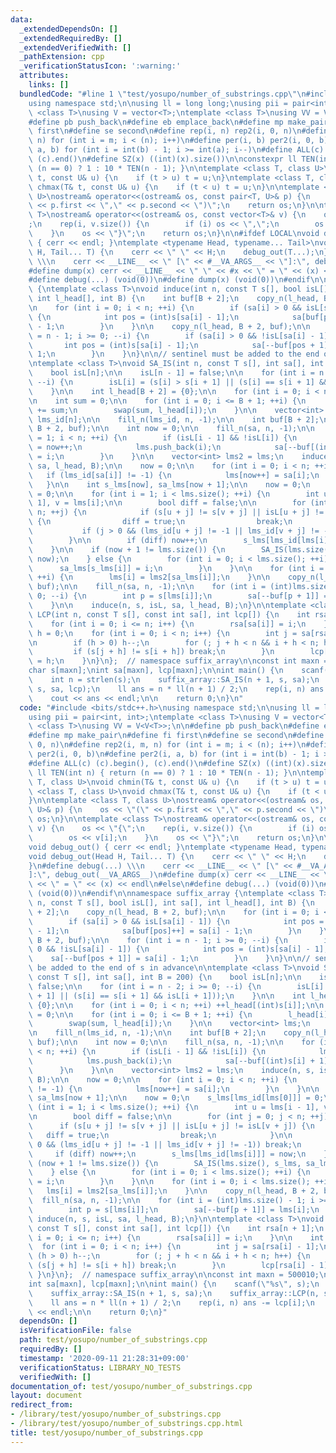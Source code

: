 ```yaml
---
data:
  _extendedDependsOn: []
  _extendedRequiredBy: []
  _extendedVerifiedWith: []
  _pathExtension: cpp
  _verificationStatusIcon: ':warning:'
  attributes:
    links: []
  bundledCode: "#line 1 \"test/yosupo/number_of_substrings.cpp\"\n#include <bits/stdc++.h>\n\
    using namespace std;\n\nusing ll = long long;\nusing pii = pair<int, int>;\ntemplate\
    \ <class T>\nusing V = vector<T>;\ntemplate <class T>\nusing VV = V<V<T>>;\n\n\
    #define pb push_back\n#define eb emplace_back\n#define mp make_pair\n#define fi\
    \ first\n#define se second\n#define rep(i, n) rep2(i, 0, n)\n#define rep2(i, m,\
    \ n) for (int i = m; i < (n); i++)\n#define per(i, b) per2(i, 0, b)\n#define per2(i,\
    \ a, b) for (int i = int(b) - 1; i >= int(a); i--)\n#define ALL(c) (c).begin(),\
    \ (c).end()\n#define SZ(x) ((int)(x).size())\n\nconstexpr ll TEN(int n) { return\
    \ (n == 0) ? 1 : 10 * TEN(n - 1); }\n\ntemplate <class T, class U>\nvoid chmin(T&\
    \ t, const U& u) {\n    if (t > u) t = u;\n}\ntemplate <class T, class U>\nvoid\
    \ chmax(T& t, const U& u) {\n    if (t < u) t = u;\n}\n\ntemplate <class T, class\
    \ U>\nostream& operator<<(ostream& os, const pair<T, U>& p) {\n    os << \"(\"\
    \ << p.first << \",\" << p.second << \")\";\n    return os;\n}\n\ntemplate <class\
    \ T>\nostream& operator<<(ostream& os, const vector<T>& v) {\n    os << \"{\"\
    ;\n    rep(i, v.size()) {\n        if (i) os << \",\";\n        os << v[i];\n\
    \    }\n    os << \"}\";\n    return os;\n}\n\n#ifdef LOCAL\nvoid debug_out()\
    \ { cerr << endl; }\ntemplate <typename Head, typename... Tail>\nvoid debug_out(Head\
    \ H, Tail... T) {\n    cerr << \" \" << H;\n    debug_out(T...);\n}\n#define debug(...)\
    \ \\\n    cerr << __LINE__ << \" [\" << #__VA_ARGS__ << \"]:\", debug_out(__VA_ARGS__)\n\
    #define dump(x) cerr << __LINE__ << \" \" << #x << \" = \" << (x) << endl\n#else\n\
    #define debug(...) (void(0))\n#define dump(x) (void(0))\n#endif\n\nnamespace suffix_array\
    \ {\ntemplate <class T>\nvoid induce(int n, const T s[], bool isL[], int sa[],\
    \ int l_head[], int B) {\n    int buf[B + 2];\n    copy_n(l_head, B + 2, buf);\n\
    \n    for (int i = 0; i < n; ++i) {\n        if (sa[i] > 0 && isL[sa[i] - 1])\
    \ {\n            int pos = (int)s[sa[i] - 1];\n            sa[buf[pos]++] = sa[i]\
    \ - 1;\n        }\n    }\n\n    copy_n(l_head, B + 2, buf);\n\n    for (int i\
    \ = n - 1; i >= 0; --i) {\n        if (sa[i] > 0 && !isL[sa[i] - 1]) {\n     \
    \       int pos = (int)s[sa[i] - 1];\n            sa[--buf[pos + 1]] = sa[i] -\
    \ 1;\n        }\n    }\n}\n\n// sentinel must be added to the end of s in advance\n\
    \ntemplate <class T>\nvoid SA_IS(int n, const T s[], int sa[], int B = 200) {\n\
    \    bool isL[n];\n\n    isL[n - 1] = false;\n\n    for (int i = n - 2; i >= 0;\
    \ --i) {\n        isL[i] = (s[i] > s[i + 1] || (s[i] == s[i + 1] && isL[i + 1]));\n\
    \    }\n\n    int l_head[B + 2] = {0};\n\n    for (int i = 0; i < n; ++i) ++l_head[(int)s[i]];\n\
    \n    int sum = 0;\n\n    for (int i = 0; i <= B + 1; ++i) {\n        l_head[i]\
    \ += sum;\n        swap(sum, l_head[i]);\n    }\n\n    vector<int> lms;\n    int\
    \ lms_id[n];\n\n    fill_n(lms_id, n, -1);\n\n    int buf[B + 2];\n    copy_n(l_head,\
    \ B + 2, buf);\n\n    int now = 0;\n\n    fill_n(sa, n, -1);\n\n    for (int i\
    \ = 1; i < n; ++i) {\n        if (isL[i - 1] && !isL[i]) {\n            lms_id[i]\
    \ = now++;\n            lms.push_back(i);\n            sa[--buf[(int)s[i] + 1]]\
    \ = i;\n        }\n    }\n\n    vector<int> lms2 = lms;\n    induce(n, s, isL,\
    \ sa, l_head, B);\n\n    now = 0;\n\n    for (int i = 0; i < n; ++i) {\n     \
    \   if (lms_id[sa[i]] != -1) {\n            lms[now++] = sa[i];\n        }\n \
    \   }\n\n    int s_lms[now], sa_lms[now + 1];\n\n    now = 0;\n    s_lms[lms_id[lms[0]]]\
    \ = 0;\n\n    for (int i = 1; i < lms.size(); ++i) {\n        int u = lms[i -\
    \ 1], v = lms[i];\n\n        bool diff = false;\n\n        for (int j = 0; j <\
    \ n; ++j) {\n            if (s[u + j] != s[v + j] || isL[u + j] != isL[v + j])\
    \ {\n                diff = true;\n                break;\n            }\n\n \
    \           if (j > 0 && (lms_id[u + j] != -1 || lms_id[v + j] != -1)) break;\n\
    \        }\n\n        if (diff) now++;\n        s_lms[lms_id[lms[i]]] = now;\n\
    \    }\n\n    if (now + 1 != lms.size()) {\n        SA_IS(lms.size(), s_lms, sa_lms,\
    \ now);\n    } else {\n        for (int i = 0; i < lms.size(); ++i) {\n      \
    \      sa_lms[s_lms[i]] = i;\n        }\n    }\n\n    for (int i = 0; i < lms.size();\
    \ ++i) {\n        lms[i] = lms2[sa_lms[i]];\n    }\n\n    copy_n(l_head, B + 2,\
    \ buf);\n\n    fill_n(sa, n, -1);\n\n    for (int i = (int)lms.size() - 1; i >=\
    \ 0; --i) {\n        int p = s[lms[i]];\n        sa[--buf[p + 1]] = lms[i];\n\
    \    }\n\n    induce(n, s, isL, sa, l_head, B);\n}\n\ntemplate <class T>\nvoid\
    \ LCP(int n, const T s[], const int sa[], int lcp[]) {\n    int rsa[n + 1];\n\
    \    for (int i = 0; i <= n; i++) {\n        rsa[sa[i]] = i;\n    }\n\n    int\
    \ h = 0;\n    for (int i = 0; i < n; i++) {\n        int j = sa[rsa[i] - 1];\n\
    \n        if (h > 0) h--;\n        for (; j + h < n && i + h < n; h++) {\n   \
    \         if (s[j + h] != s[i + h]) break;\n        }\n        lcp[rsa[i] - 1]\
    \ = h;\n    }\n}\n};  // namespace suffix_array\n\nconst int maxn = 500010;\n\
    char s[maxn];\nint sa[maxn], lcp[maxn];\n\nint main() {\n    scanf(\"%s\", s);\n\
    \    int n = strlen(s);\n    suffix_array::SA_IS(n + 1, s, sa);\n    suffix_array::LCP(n,\
    \ s, sa, lcp);\n    ll ans = n * ll(n + 1) / 2;\n    rep(i, n) ans -= lcp[i];\n\
    \    cout << ans << endl;\n\n    return 0;\n}\n"
  code: "#include <bits/stdc++.h>\nusing namespace std;\n\nusing ll = long long;\n\
    using pii = pair<int, int>;\ntemplate <class T>\nusing V = vector<T>;\ntemplate\
    \ <class T>\nusing VV = V<V<T>>;\n\n#define pb push_back\n#define eb emplace_back\n\
    #define mp make_pair\n#define fi first\n#define se second\n#define rep(i, n) rep2(i,\
    \ 0, n)\n#define rep2(i, m, n) for (int i = m; i < (n); i++)\n#define per(i, b)\
    \ per2(i, 0, b)\n#define per2(i, a, b) for (int i = int(b) - 1; i >= int(a); i--)\n\
    #define ALL(c) (c).begin(), (c).end()\n#define SZ(x) ((int)(x).size())\n\nconstexpr\
    \ ll TEN(int n) { return (n == 0) ? 1 : 10 * TEN(n - 1); }\n\ntemplate <class\
    \ T, class U>\nvoid chmin(T& t, const U& u) {\n    if (t > u) t = u;\n}\ntemplate\
    \ <class T, class U>\nvoid chmax(T& t, const U& u) {\n    if (t < u) t = u;\n\
    }\n\ntemplate <class T, class U>\nostream& operator<<(ostream& os, const pair<T,\
    \ U>& p) {\n    os << \"(\" << p.first << \",\" << p.second << \")\";\n    return\
    \ os;\n}\n\ntemplate <class T>\nostream& operator<<(ostream& os, const vector<T>&\
    \ v) {\n    os << \"{\";\n    rep(i, v.size()) {\n        if (i) os << \",\";\n\
    \        os << v[i];\n    }\n    os << \"}\";\n    return os;\n}\n\n#ifdef LOCAL\n\
    void debug_out() { cerr << endl; }\ntemplate <typename Head, typename... Tail>\n\
    void debug_out(Head H, Tail... T) {\n    cerr << \" \" << H;\n    debug_out(T...);\n\
    }\n#define debug(...) \\\n    cerr << __LINE__ << \" [\" << #__VA_ARGS__ << \"\
    ]:\", debug_out(__VA_ARGS__)\n#define dump(x) cerr << __LINE__ << \" \" << #x\
    \ << \" = \" << (x) << endl\n#else\n#define debug(...) (void(0))\n#define dump(x)\
    \ (void(0))\n#endif\n\nnamespace suffix_array {\ntemplate <class T>\nvoid induce(int\
    \ n, const T s[], bool isL[], int sa[], int l_head[], int B) {\n    int buf[B\
    \ + 2];\n    copy_n(l_head, B + 2, buf);\n\n    for (int i = 0; i < n; ++i) {\n\
    \        if (sa[i] > 0 && isL[sa[i] - 1]) {\n            int pos = (int)s[sa[i]\
    \ - 1];\n            sa[buf[pos]++] = sa[i] - 1;\n        }\n    }\n\n    copy_n(l_head,\
    \ B + 2, buf);\n\n    for (int i = n - 1; i >= 0; --i) {\n        if (sa[i] >\
    \ 0 && !isL[sa[i] - 1]) {\n            int pos = (int)s[sa[i] - 1];\n        \
    \    sa[--buf[pos + 1]] = sa[i] - 1;\n        }\n    }\n}\n\n// sentinel must\
    \ be added to the end of s in advance\n\ntemplate <class T>\nvoid SA_IS(int n,\
    \ const T s[], int sa[], int B = 200) {\n    bool isL[n];\n\n    isL[n - 1] =\
    \ false;\n\n    for (int i = n - 2; i >= 0; --i) {\n        isL[i] = (s[i] > s[i\
    \ + 1] || (s[i] == s[i + 1] && isL[i + 1]));\n    }\n\n    int l_head[B + 2] =\
    \ {0};\n\n    for (int i = 0; i < n; ++i) ++l_head[(int)s[i]];\n\n    int sum\
    \ = 0;\n\n    for (int i = 0; i <= B + 1; ++i) {\n        l_head[i] += sum;\n\
    \        swap(sum, l_head[i]);\n    }\n\n    vector<int> lms;\n    int lms_id[n];\n\
    \n    fill_n(lms_id, n, -1);\n\n    int buf[B + 2];\n    copy_n(l_head, B + 2,\
    \ buf);\n\n    int now = 0;\n\n    fill_n(sa, n, -1);\n\n    for (int i = 1; i\
    \ < n; ++i) {\n        if (isL[i - 1] && !isL[i]) {\n            lms_id[i] = now++;\n\
    \            lms.push_back(i);\n            sa[--buf[(int)s[i] + 1]] = i;\n  \
    \      }\n    }\n\n    vector<int> lms2 = lms;\n    induce(n, s, isL, sa, l_head,\
    \ B);\n\n    now = 0;\n\n    for (int i = 0; i < n; ++i) {\n        if (lms_id[sa[i]]\
    \ != -1) {\n            lms[now++] = sa[i];\n        }\n    }\n\n    int s_lms[now],\
    \ sa_lms[now + 1];\n\n    now = 0;\n    s_lms[lms_id[lms[0]]] = 0;\n\n    for\
    \ (int i = 1; i < lms.size(); ++i) {\n        int u = lms[i - 1], v = lms[i];\n\
    \n        bool diff = false;\n\n        for (int j = 0; j < n; ++j) {\n      \
    \      if (s[u + j] != s[v + j] || isL[u + j] != isL[v + j]) {\n             \
    \   diff = true;\n                break;\n            }\n\n            if (j >\
    \ 0 && (lms_id[u + j] != -1 || lms_id[v + j] != -1)) break;\n        }\n\n   \
    \     if (diff) now++;\n        s_lms[lms_id[lms[i]]] = now;\n    }\n\n    if\
    \ (now + 1 != lms.size()) {\n        SA_IS(lms.size(), s_lms, sa_lms, now);\n\
    \    } else {\n        for (int i = 0; i < lms.size(); ++i) {\n            sa_lms[s_lms[i]]\
    \ = i;\n        }\n    }\n\n    for (int i = 0; i < lms.size(); ++i) {\n     \
    \   lms[i] = lms2[sa_lms[i]];\n    }\n\n    copy_n(l_head, B + 2, buf);\n\n  \
    \  fill_n(sa, n, -1);\n\n    for (int i = (int)lms.size() - 1; i >= 0; --i) {\n\
    \        int p = s[lms[i]];\n        sa[--buf[p + 1]] = lms[i];\n    }\n\n   \
    \ induce(n, s, isL, sa, l_head, B);\n}\n\ntemplate <class T>\nvoid LCP(int n,\
    \ const T s[], const int sa[], int lcp[]) {\n    int rsa[n + 1];\n    for (int\
    \ i = 0; i <= n; i++) {\n        rsa[sa[i]] = i;\n    }\n\n    int h = 0;\n  \
    \  for (int i = 0; i < n; i++) {\n        int j = sa[rsa[i] - 1];\n\n        if\
    \ (h > 0) h--;\n        for (; j + h < n && i + h < n; h++) {\n            if\
    \ (s[j + h] != s[i + h]) break;\n        }\n        lcp[rsa[i] - 1] = h;\n   \
    \ }\n}\n};  // namespace suffix_array\n\nconst int maxn = 500010;\nchar s[maxn];\n\
    int sa[maxn], lcp[maxn];\n\nint main() {\n    scanf(\"%s\", s);\n    int n = strlen(s);\n\
    \    suffix_array::SA_IS(n + 1, s, sa);\n    suffix_array::LCP(n, s, sa, lcp);\n\
    \    ll ans = n * ll(n + 1) / 2;\n    rep(i, n) ans -= lcp[i];\n    cout << ans\
    \ << endl;\n\n    return 0;\n}"
  dependsOn: []
  isVerificationFile: false
  path: test/yosupo/number_of_substrings.cpp
  requiredBy: []
  timestamp: '2020-09-11 21:28:31+09:00'
  verificationStatus: LIBRARY_NO_TESTS
  verifiedWith: []
documentation_of: test/yosupo/number_of_substrings.cpp
layout: document
redirect_from:
- /library/test/yosupo/number_of_substrings.cpp
- /library/test/yosupo/number_of_substrings.cpp.html
title: test/yosupo/number_of_substrings.cpp
---
```

